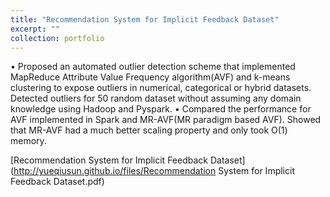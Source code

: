 ```yaml
---
title: "Recommendation System for Implicit Feedback Dataset"
excerpt: ""
collection: portfolio
---
```


•	Proposed an automated outlier detection scheme that implemented MapReduce Attribute Value Frequency algorithm(AVF) and k-means clustering to expose outliers in numerical, categorical or hybrid datasets. Detected outliers for 50 random dataset without assuming any domain knowledge using Hadoop and Pyspark.
•	Compared the performance for AVF implemented in Spark and MR-AVF(MR paradigm based AVF). Showed that MR-AVF had a much better scaling property and only took O(1) memory.



[Recommendation System for Implicit Feedback Dataset](http://yueqiusun.github.io/files/Recommendation System for Implicit Feedback Dataset.pdf)
